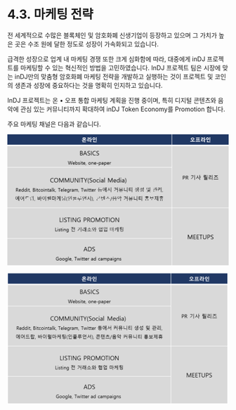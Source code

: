 # 4.3. 마케팅 전략

전 세계적으로 수많은 블록체인 및 암호화폐 신생기업이 등장하고 있으며 그 가치가 높은 곳은 수조 원에 달한 정도로 성장이 가속화되고 있습니다.&#x20;

급격한 성장으로 업계 내 마케팅 경쟁 또한 크게 심화함에 따라, 대중에게 inDJ 프로젝트를 마케팅할 수 있는 혁신적인 방법을 고민하였습니다. InDJ 프로젝트 팀은 시장에 맞는 inDJ만의 맞춤형 암호화폐 마케팅 전략을 개발하고 실행하는 것이 프로젝트 및 코인의 생존과 성장에 중요하다는 것을 명확히 인지하고 있습니다.&#x20;

InDJ 프로젝트는 온 • 오프 통합 마케팅 계획을 진행 중이며, 특히 디지털 콘텐츠와 음악에 관심 있는 커뮤니티까지 확대하여 inDJ Token Economy를 Promotion 합니다.&#x20;



주요 마케팅 채널은 다음과 같습니다.

![](../.gitbook/assets/그림8.png)

![](<../.gitbook/assets/image (1) (1) (1).png>)
